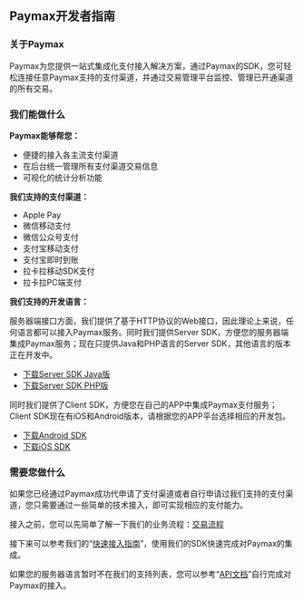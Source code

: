 ## Paymax开发者指南

### 关于Paymax
Paymax为您提供一站式集成化支付接入解决方案，通过Paymax的SDK，您可轻松连接任意Paymax支持的支付渠道，并通过交易管理平台监控、管理已开通渠道的所有交易。


### 我们能做什么

**Paymax能够帮您：**
	
* 便捷的接入各主流支付渠道
* 在后台统一管理所有支付渠道交易信息
* 可视化的统计分析功能

**我们支持的支付渠道：**

* Apple Pay
* 微信移动支付
* 微信公众号支付
* 支付宝移动支付
* 支付宝即时到账
* 拉卡拉移动SDK支付
* 拉卡拉PC端支付

**我们支持的开发语言：**
	
服务器端接口方面，我们提供了基于HTTP协议的Web接口，因此理论上来说，任何语言都可以接入Paymax服务。同时我们提供Server SDK，方便您的服务器端集成Paymax服务；现在只提供Java和PHP语言的Server SDK，其他语言的版本正在开发中。
	
* [下载Server SDK Java版](https://github.com/paymax/paymax-server-sdk-java/archive/master.zip)
* [下载Server SDK PHP版](https://github.com/paymax/paymax-server-sdk-php/archive/master.zip)
	
同时我们提供了Client SDK，方便您在自己的APP中集成Paymax支付服务；Client SDK现在有iOS和Android版本，请根据您的APP平台选择相应的开发包。
	
* [下载Android SDK](https://github.com/paymax/paymax-demo-android/archive/master.zip)
* [下载iOS SDK](https://github.com/paymax/paymax-demo-ios/archive/master.zip)
	

### 需要您做什么

如果您已经通过Paymax成功代申请了支付渠道或者自行申请过我们支持的支付渠道，您只需要通过一些简单的技术接入，即可实现相应的支付能力。

接入之前，您可以先简单了解一下我们的业务流程：[交易流程](流程.md)

接下来可以参考我们的“[快速接入指南](quick_start.md)”，使用我们的SDK快速完成对Paymax的集成。

如果您的服务器语言暂时不在我们的支持列表，您可以参考“[API文档](API文档.md)”自行完成对Paymax的接入。
